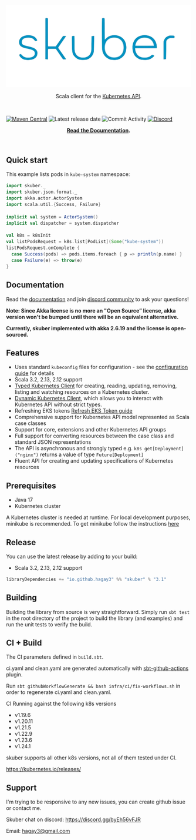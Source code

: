 <p align="center"> <img src="docs/skuber_logo.png" alt="skuber logo"> </p>

<p align="center"> Scala client for the <a href="https://kubernetes.io/" target="_blank">Kubernetes API</a>. </p>

</br>


[![Maven Central](https://img.shields.io/maven-central/v/io.github.hagay3/skuber_2.12?color=green&style=for-the-badge)](https://mvnrepository.com/artifact/io.github.hagay3/skuber_2.12)
![Latest release date](https://img.shields.io/github/release-date/hagay3/skuber?style=for-the-badge)
![Commit Activity](https://img.shields.io/github/commit-activity/m/hagay3/skuber?color=green&style=for-the-badge)
[![Discord](https://img.shields.io/badge/Discord-5865F2?style=for-the-badge&logo=discord&logoColor=white)](https://discord.gg/byEh56vFJR)

<p align="center">
  <strong>
  <a href="https://skuber.co/" target="_blank">Read the Documentation</a>.
  </strong>
 </p>

</br>

## Quick start

This example lists pods in `kube-system` namespace:

  ```scala
  import skuber._
  import skuber.json.format._
  import akka.actor.ActorSystem
  import scala.util.{Success, Failure}

  implicit val system = ActorSystem()
  implicit val dispatcher = system.dispatcher

  val k8s = k8sInit
  val listPodsRequest = k8s.list[PodList](Some("kube-system"))
  listPodsRequest.onComplete {
    case Success(pods) => pods.items.foreach { p => println(p.name) }
    case Failure(e) => throw(e)
  }
  ```

## Documentation
Read the [documentation](https://skuber.co) and join [discord community](https://discord.gg/byEh56vFJR) to  ask your questions!


**Note: Since Akka license is no more an "Open Source” license, akka version won't be bumped until there will be an equivalent alternative.**

**Currently, skuber implemented with akka 2.6.19 and the license is open-sourced.**


## Features
- Uses standard `kubeconfig` files for configuration - see the [configuration guide](https://skuber.co/#/?id=configuration) for details
- Scala 3.2, 2.13, 2.12 support
- [Typed Kubernetes Client](https://skuber.co/#/?id=basic-imports) for creating, reading, updating, removing, listing and watching resources on a Kubernetes cluster.
- [Dynamic Kubernetes Client](https://skuber.co/#/?id=dynamic-kubernetes-client), which allows you to interact with Kubernetes API without strict types.
- Refreshing EKS tokens [Refresh EKS Token guide](https://skuber.co/#/?id=refresh-eks-aws-token)
- Comprehensive support for Kubernetes API model represented as Scala case classes
- Support for core, extensions and other Kubernetes API groups
- Full support for converting resources between the case class and standard JSON representations
- The API is asynchronous and strongly typed e.g. `k8s get[Deployment]("nginx")` returns a value of type `Future[Deployment]`
- Fluent API for creating and updating specifications of Kubernetes resources



## Prerequisites

- Java 17
- Kubernetes cluster

A Kubernetes cluster is needed at runtime. For local development purposes, minikube is recommended.
To get minikube follow the instructions [here](https://github.com/kubernetes/minikube)

## Release

You can use the latest release by adding to your build:
- Scala 3.2, 2.13, 2.12 support

```sbt
libraryDependencies += "io.github.hagay3" %% "skuber" % "3.1"
```

## Building

Building the library from source is very straightforward. Simply run `sbt test` in the root directory of the project to build the library (and examples) and run the unit tests to verify the build.

## CI + Build
The CI parameters defined in `build.sbt`.

ci.yaml and clean.yaml are generated automatically with [sbt-github-actions](https://github.com/djspiewak/sbt-github-actions) plugin.  

Run `sbt githubWorkflowGenerate && bash infra/ci/fix-workflows.sh` in order to regenerate ci.yaml and clean.yaml.

CI Running against the following k8s versions
* v1.19.6
* v1.20.11
* v1.21.5
* v1.22.9
* v1.23.6
* v1.24.1

skuber supports all other k8s versions, not all of them tested under CI.

https://kubernetes.io/releases/


## Support
I'm trying to be responsive to any new issues, you can create github issue or contact me.

Skuber chat on discord: https://discord.gg/byEh56vFJR 

Email: hagay3@gmail.com
